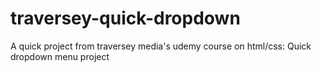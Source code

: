 # traversey-quick-dropdown
A quick project from traversey media's udemy course on html/css: Quick dropdown menu project
